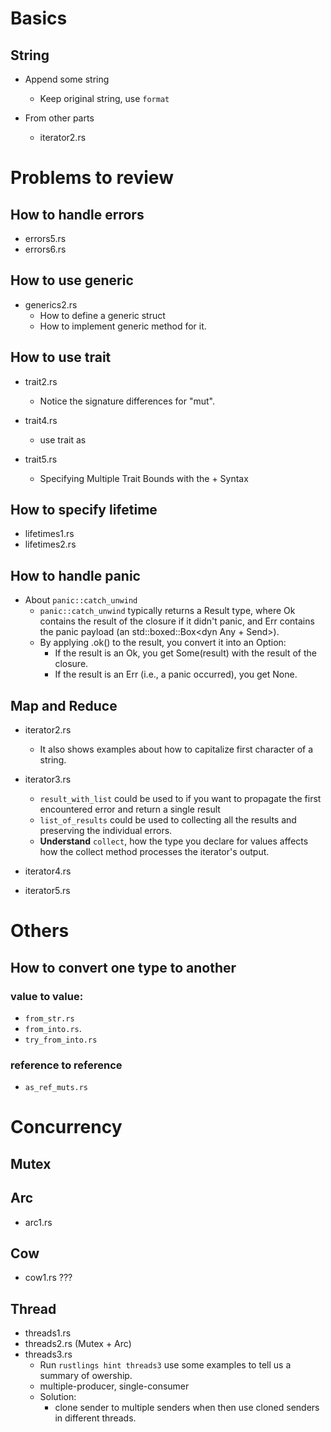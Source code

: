 # Basics

## String

- Append some string

  - Keep original string, use `format`

- From other parts
  - iterator2.rs

# Problems to review

## How to handle errors

- errors5.rs
- errors6.rs

## How to use generic

- generics2.rs
  - How to define a generic struct
  - How to implement generic method for it.

## How to use trait

- trait2.rs

  - Notice the signature differences for "mut".

- trait4.rs

  - use trait as

- trait5.rs
  - Specifying Multiple Trait Bounds with the + Syntax

## How to specify lifetime

- lifetimes1.rs
- lifetimes2.rs

## How to handle panic

- About `panic::catch_unwind`
  - `panic::catch_unwind` typically returns a Result type, where Ok contains the result of the closure if it didn't panic, and Err contains the panic payload (an std::boxed::Box<dyn Any + Send>).
  - By applying .ok() to the result, you convert it into an Option:
    - If the result is an Ok, you get Some(result) with the result of the closure.
    - If the result is an Err (i.e., a panic occurred), you get None.

## Map and Reduce

- iterator2.rs

  - It also shows examples about how to capitalize first character of a string.

- iterator3.rs
  - `result_with_list` could be used to if you want to propagate the first encountered error and return a single result
  - `list_of_results` could be used to collecting all the results and preserving the individual errors.
  - **Understand** `collect`, how the type you declare for values affects how the collect method processes the iterator's output.
- iterator4.rs
- iterator5.rs

# Others

## How to convert one type to another

### value to value:

- `from_str.rs`
- `from_into.rs`.
- `try_from_into.rs`

### reference to reference

- `as_ref_muts.rs`

# Concurrency

## Mutex

## Arc

- arc1.rs

## Cow

- cow1.rs ???

## Thread

- threads1.rs
- threads2.rs (Mutex + Arc)
- threads3.rs
  - Run `rustlings hint threads3` use some examples to tell us a summary of owership.
  - multiple-producer, single-consumer
  - Solution:
    - clone sender to multiple senders when then use cloned senders in different threads.
